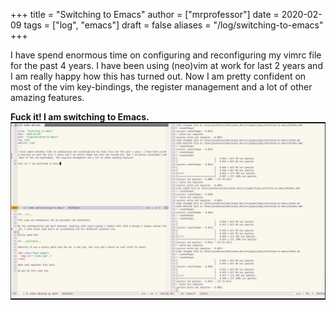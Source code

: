 +++
title = "Switching to Emacs"
author = ["mrprofessor"]
date = 2020-02-09
tags = ["log", "emacs"]
draft = false
aliases = "/log/switching-to-emacs"
+++

I have spend enormous time on configuring and reconfiguring my vimrc
file for the past 4 years. I have been using (neo)vim at work for last 2
years and I am really happy how this has turned out. Now I am pretty
confident on most of the vim key-bindings, the register management and a
lot of other amazing features.

**Fuck it! I am switching to Emacs.**
![](./static/images/switching-to-emacs.png)
